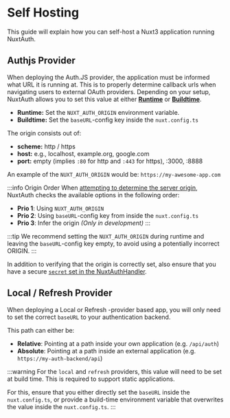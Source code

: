 # Self Hosting

This guide will explain how you can self-host a Nuxt3 application running NuxtAuth.

## Authjs Provider

When deploying the Auth.JS provider, the application must be informed what URL it is running at. This is to properly determine callback urls when navigating users to external OAuth providers. Depending on your setup, NuxtAuth allows you to set this value at either [**Runtime**](https://nuxt.com/docs/guide/going-further/hooks#app-hooks-runtime) or [**Buildtime**](https://nuxt.com/docs/guide/going-further/hooks#nuxt-hooks-build-time).

- **Runtime:** Set the `NUXT_AUTH_ORIGIN` environment variable.
- **Buildtime:** Set the `baseURL`-config key inside the `nuxt.config.ts`

The origin consists out of:

- **scheme:** http / https
- **host:** e.g., localhost, example.org, google.com
- **port:** empty (implies `:80` for http and `:443` for https), :3000, :8888

An example of the `NUXT_AUTH_ORIGIN` would be: `https://my-awesome-app.com`

:::info Origin Order
When [attempting to determine the server origin](https://github.com/sidebase/nuxt-auth/blob/main/src/runtime/server/services/utils.ts#L11), NuxtAuth checks the available options in the following order:
- **Prio 1**: Using `NUXT_AUTH_ORIGIN`
- **Prio 2**: Using `baseURL`-config key from inside the `nuxt.config.ts`
- **Prio 3**: Infer the origin _(Only in development)_
:::

:::tip
We recommend setting the `NUXT_AUTH_ORIGIN` during runtime and leaving the `baseURL`-config key empty, to avoid using a potentially incorrect ORIGIN.
:::

In addition to verifying that the origin is correctly set, also ensure that you have a secure [`secret` set in the NuxtAuthHandler](/guide/authjs/nuxt-auth-handler#secret).

## Local / Refresh Provider

When deploying a Local or Refresh -provider based app, you will only need to set the correct `baseURL` to your authentication backend.

This path can either be:

- **Relative**: Pointing at a path inside your own application (e.g. `/api/auth`)
- **Absolute**: Pointing at a path inside an external application (e.g. `https://my-auth-backend/api`)

:::warning
For the `local` and `refresh` providers, this value will need to be set at build time. This is required to support static applications.

For this, ensure that you either directly set the `baseURL` inside the `nuxt.config.ts`, or provide a build-time environment variable that overwrites the value inside the `nuxt.config.ts`.
:::
